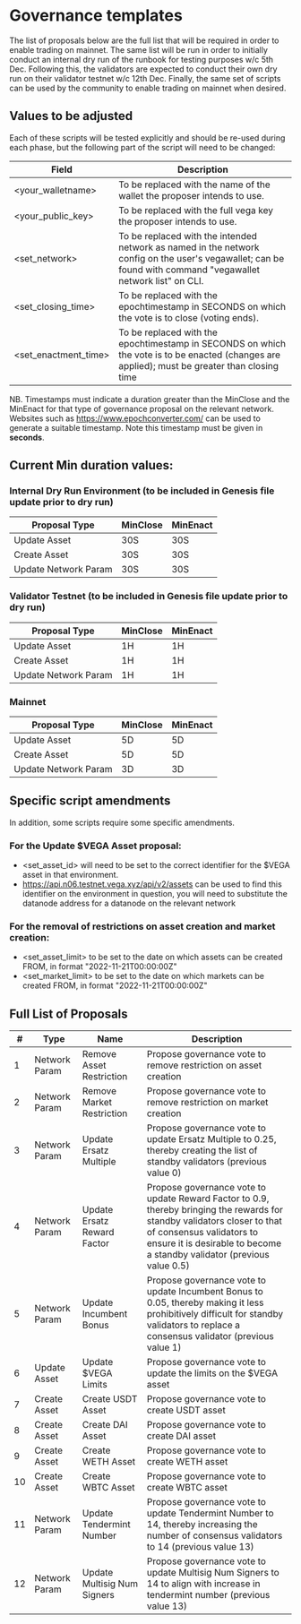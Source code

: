 # Governance templates

The list of proposals below are the full list that will be required in order to enable trading on mainnet.
The same list will be run in order to initially conduct an internal dry run of the runbook for testing purposes w/c 5th Dec.
Following this, the validators are expected to conduct their own dry run on their validator testnet w/c 12th Dec.
Finally, the same set of scripts can be used by the community to enable trading on mainnet when desired.

## Values to be adjusted
Each of these scripts will be tested explicitly and should be re-used during each phase, but the following part of the script will need to be changed:

| Field      | Description |
| ----------- | ----------- |
| <your_walletname>      | To be replaced with the name of the wallet the proposer intends to use.|
| <your_public_key>   | To be replaced with the full vega key the proposer intends to use.|
| <set_network> | To be replaced with the intended network as named in the network config on the user's vegawallet; can be found with command "vegawallet network list" on CLI. |
| <set_closing_time>|To be replaced with the epochtimestamp in SECONDS on which the vote is to close (voting ends).|
| <set_enactment_time>|To be replaced with the epochtimestamp in SECONDS on which the vote is to be enacted (changes are applied); must be greater than closing time|

NB. 
Timestamps must indicate a duration greater than the MinClose and the MinEnact for that type of governance proposal on the relevant network.
Websites such as https://www.epochconverter.com/ can be used to generate a suitable timestamp.  Note this timestamp must be given in **seconds**. 

## Current Min duration values:
  
### Internal Dry Run Environment (to be included in Genesis file update prior to dry run)
| Proposal Type      | MinClose |MinEnact |
| ----------- | ----------- |----------- |
| Update Asset      | 30S       |30S       |
| Create Asset   | 30S        |30S       |
| Update Network Param   | 30S        |30S       |

  
### Validator Testnet (to be included in Genesis file update prior to dry run)
| Proposal Type      | MinClose |MinEnact |
| ----------- | ----------- |----------- |
| Update Asset      | 1H       |1H       |
| Create Asset   | 1H        |1H       |
| Update Network Param   | 1H        |1H       |

### Mainnet
| Proposal Type      | MinClose |MinEnact |
| ----------- | ----------- |----------- |
| Update Asset      | 5D       |5D       |
| Create Asset   | 5D        |5D       |
| Update Network Param   | 3D        |3D       |
  
  
## Specific script amendments
In addition, some scripts require some specific amendments.

### For the Update $VEGA Asset proposal:

- <set_asset_id> will need to be set to the correct identifier for the $VEGA asset in that environment.
- https://api.n06.testnet.vega.xyz/api/v2/assets can be used to find this identifier on the environment in question, you will need to substitute the datanode address for a datanode on the relevant network
  
### For the removal of  restrictions on asset creation and market creation:

- <set_asset_limit> to be set to the date on which assets can be created FROM, in format "2022-11-21T00:00:00Z"
- <set_market_limit> to be set to the date on which markets can be created FROM, in format "2022-11-21T00:00:00Z"

## Full List of Proposals

  
  | #   | Type           | Name                        | Description |
  | --- | -------------- |---------------------------- |----------- |
  | 1   | Network Param  |Remove Asset Restriction     |Propose governance vote to remove restriction on asset creation       |
  | 2   | Network Param  |Remove Market Restriction    |Propose governance vote to remove restriction on market creation       |
  | 3   | Network Param  |Update Ersatz Multiple       |Propose governance vote to update Ersatz Multiple to 0.25, thereby creating the list of standby validators (previous value 0)       |
  | 4   | Network Param  |Update Ersatz Reward Factor  |Propose governance vote to update Reward Factor to 0.9, thereby bringing the rewards for standby validators closer to that of consensus validators to ensure it is desirable to become a standby validator (previous value 0.5)|
  | 5  | Network Param  |Update Incumbent Bonus       |Propose governance vote to update Incumbent Bonus to 0.05, thereby making it less prohibitively difficult for standby validators to replace a consensus validator (previous value 1)      |
  | 6   | Update Asset   |Update $VEGA Limits          |Propose governance vote to update the limits on the $VEGA asset|
  | 7   | Create Asset   |Create USDT Asset            |Propose governance vote to create USDT asset       |
  | 8   | Create Asset   |Create DAI Asset             |Propose governance vote to create DAI asset       |
  | 9   | Create Asset   |Create WETH Asset            |Propose governance vote to create WETH asset       |
  | 10   | Create Asset   |Create WBTC Asset            |Propose governance vote to create WBTC asset       |
  | 11  | Network Param  |Update Tendermint Number     |Propose governance vote to update Tendermint Number to 14, thereby increasing the number of consensus validators to 14 (previous value 13)       |
  | 12  | Network Param  |Update Multisig Num Signers  |Propose governance vote to update Multisig Num Signers to 14 to align with increase in tendermint number (previous value 13)       |
  
  
